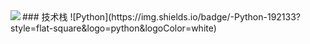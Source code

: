 <img align="left" src="https://github-readme-stats.vercel.app/api?username=你的账号用户名&include_all_commits=true&count_private-true&custom_title=你的账号用户名'%20GitHub%20Stats&line_height=30&show_icons=true&hide_border=true&bg_color=192133&title_color=efb752&icon_color=efb752&text_color=70bed9">
### 技术栈
![Python](https://img.shields.io/badge/-Python-192133?style=flat-square&logo=python&logoColor=white)

